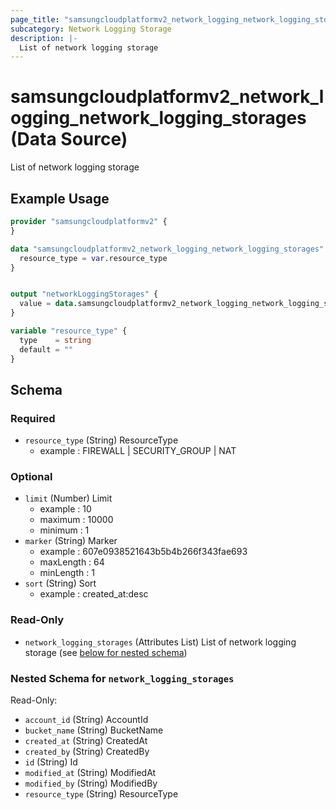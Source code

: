 ```yaml
---
page_title: "samsungcloudplatformv2_network_logging_network_logging_storages Data Source - samsungcloudplatformv2"
subcategory: Network Logging Storage
description: |-
  List of network logging storage
---
```


# samsungcloudplatformv2_network_logging_network_logging_storages (Data Source)

List of network logging storage

## Example Usage

```terraform
provider "samsungcloudplatformv2" {
}

data "samsungcloudplatformv2_network_logging_network_logging_storages" "networkloggingstorages" {
  resource_type = var.resource_type
}


output "networkLoggingStorages" {
  value = data.samsungcloudplatformv2_network_logging_network_logging_storages.networkloggingstorages
}

variable "resource_type" {
  type    = string
  default = ""
}
```

<!-- schema generated by tfplugindocs -->
## Schema

### Required

- `resource_type` (String) ResourceType 
  - example : FIREWALL | SECURITY_GROUP | NAT

### Optional

- `limit` (Number) Limit 
  - example : 10 
  - maximum : 10000 
  - minimum : 1
- `marker` (String) Marker 
  - example : 607e0938521643b5b4b266f343fae693 
  - maxLength : 64 
  - minLength : 1
- `sort` (String) Sort 
  - example : created_at:desc

### Read-Only

- `network_logging_storages` (Attributes List) List of network logging storage (see [below for nested schema](#nestedatt--network_logging_storages))

<a id="nestedatt--network_logging_storages"></a>
### Nested Schema for `network_logging_storages`

Read-Only:

- `account_id` (String) AccountId
- `bucket_name` (String) BucketName
- `created_at` (String) CreatedAt
- `created_by` (String) CreatedBy
- `id` (String) Id
- `modified_at` (String) ModifiedAt
- `modified_by` (String) ModifiedBy
- `resource_type` (String) ResourceType